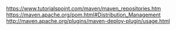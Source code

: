 https://www.tutorialspoint.com/maven/maven_repositories.htm
https://maven.apache.org/pom.html#Distribution_Management
http://maven.apache.org/plugins/maven-deploy-plugin/usage.html




